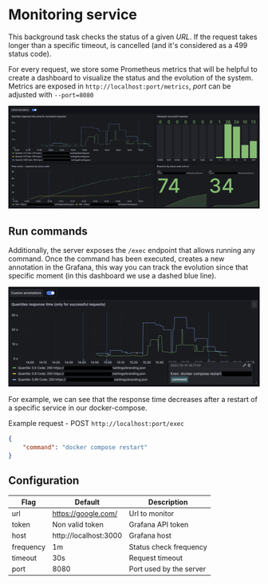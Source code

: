 # Monitoring service
This background task checks the status of a given *URL*. If the request takes 
longer than a specific timeout, is cancelled (and it's considered as a 499
status code).

For every request, we store some Prometheus metrics that will be helpful to
create a dashboard to visualize the status and the evolution of the system.
Metrics are exposed in `http://localhost:port/metrics`, *port* can be adjusted 
with `--port=8080` 

![Grafana overview](/images/grafana-overview.png)

## Run commands
Additionally, the server exposes the `/exec` endpoint that allows running 
any command. Once the command has been executed, creates a new annotation
in the Grafana, this way you can track the evolution since that specific 
moment (in this dashboard we use a dashed blue line).

![Grafana annotation](/images/grafana-annotation.png)

For example, we can see that the response time decreases after a restart
of a specific service in our docker-compose.

Example request - POST `http://localhost:port/exec`
```json
{
    "command": "docker compose restart"
}
```

## Configuration

| **Flag**  | **Default**           | **Description**         |
|-----------|-----------------------|-------------------------|
| url       | https://google.com/   | Url to monitor          |
| token     | Non valid token       | Grafana API token       |
| host      | http://localhost:3000 | Grafana host            |
| frequency | 1m                    | Status check frequency  |
| timeout   | 30s                   | Request timeout         |
| port      | 8080                  | Port used by the server |
